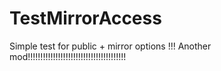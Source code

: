 # TestMirrorAccess

Simple test for public + mirror options !!! Another mod!!!!!!!!!!!!!!!!!!!!!!!!!!!!!!!!!!!!!!!
